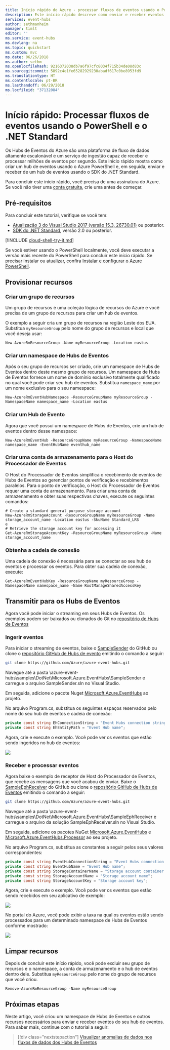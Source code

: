 ```yaml
---
title: Início rápido do Azure - processar fluxos de eventos usando o PowerShell | Microsoft Docs
description: Este início rápido descreve como enviar e receber eventos de Hubs de Eventos do Azure usando o PowerShell e um aplicativo .NET de exemplo.
services: event-hubs
author: sethmanheim
manager: timlt
editor: ''
ms.service: event-hubs
ms.devlang: na
ms.topic: quickstart
ms.custom: mvc
ms.date: 06/26/2018
ms.author: sethm
ms.openlocfilehash: 9216372038db7a6f97cfc8034f715b34de08d83c
ms.sourcegitcommit: 5892c4e1fe65282929230abadf617c0be8953fd9
ms.translationtype: HT
ms.contentlocale: pt-BR
ms.lasthandoff: 06/29/2018
ms.locfileid: "37132084"
---
```

# <a name="quickstart-process-event-streams-using-powershell-and-net-standard"></a>Início rápido: Processar fluxos de eventos usando o PowerShell e o .NET Standard

Os Hubs de Eventos do Azure são uma plataforma de fluxo de dados altamente escalonável e um serviço de ingestão capaz de receber e processar milhões de eventos por segundo. Este início rápido mostra como criar um hub de eventos usando o Azure PowerShell e, em seguida, enviar e receber de um hub de eventos usando o SDK do .NET Standard.

Para concluir este início rápido, você precisa de uma assinatura do Azure. Se você não tiver uma [conta gratuita][], crie uma antes de começar.

## <a name="prerequisites"></a>Pré-requisitos

Para concluir este tutorial, verifique se você tem:

- [Atualização 3 do Visual Studio 2017 (versão 15.3, 26730.01)](http://www.visualstudio.com/vs) ou posterior.
- [SDK do .NET Standard](https://www.microsoft.com/net/download/windows), versão 2.0 ou posterior.

[!INCLUDE [cloud-shell-try-it.md](../../includes/cloud-shell-try-it.md)]

Se você estiver usando o PowerShell localmente, você deve executar a versão mais recente do PowerShell para concluir este início rápido. Se precisar instalar ou atualizar, confira [Instalar e configurar o Azure PowerShell](https://docs.microsoft.com/en-us/powershell/azure/install-azurerm-ps?view=azurermps-5.7.0).

## <a name="provision-resources"></a>Provisionar recursos

### <a name="create-a-resource-group"></a>Criar um grupo de recursos

Um grupo de recursos é uma coleção lógica de recursos do Azure e você precisa de um grupo de recursos para criar um hub de eventos. 

O exemplo a seguir cria um grupo de recursos na região Leste dos EUA. Substitua `myResourceGroup` pelo nome do grupo de recursos e local que você deseja usar:

```azurepowershell-interactive
New-AzureRmResourceGroup –Name myResourceGroup –Location eastus
```

### <a name="create-an-event-hubs-namespace"></a>Criar um namespace de Hubs de Eventos

Após o seu grupo de recursos ser criado, crie um namespace de Hubs de Eventos dentro deste mesmo grupo de recursos. Um namespace de Hubs de Eventos fornece um nome de domínio exclusivo totalmente qualificado no qual você pode criar seu hub de eventos. Substitua `namespace_name` por um nome exclusivo para o seu namespace:

```azurepowershell-interactive
New-AzureRmEventHubNamespace -ResourceGroupName myResourceGroup -NamespaceName namespace_name -Location eastus
```

### <a name="create-an-event-hub"></a>Criar um Hub de Evento

Agora que você possui um namespace de Hubs de Eventos, crie um hub de eventos dentro desse namespace:

```azurepowershell-interactive
New-AzureRmEventHub -ResourceGroupName myResourceGroup -NamespaceName namespace_name -EventHubName eventhub_name
```

### <a name="create-a-storage-account-for-event-processor-host"></a>Criar uma conta de armazenamento para o Host do Processador de Eventos

O Host do Processador de Eventos simplifica o recebimento de eventos de Hubs de Eventos ao gerenciar pontos de verificação e recebimentos paralelos. Para o ponto de verificação, o Host do Processador de Eventos requer uma conta de armazenamento. Para criar uma conta de armazenamento e obter suas respectivas chaves, execute os seguintes comandos:

```azurepowershell-interactive
# Create a standard general purpose storage account 
New-AzureRmStorageAccount -ResourceGroupName myResourceGroup -Name storage_account_name -Location eastus -SkuName Standard_LRS 
e
# Retrieve the storage account key for accessing it
Get-AzureRmStorageAccountKey -ResourceGroupName myResourceGroup -Name storage_account_name
```

### <a name="get-the-connection-string"></a>Obtenha a cadeia de conexão

Uma cadeia de conexão é necessária para se conectar ao seu hub de eventos e processar os eventos. Para obter sua cadeia de conexão, execute:

```azurepowershell-interactive
Get-AzureRmEventHubKey -ResourceGroupName myResourceGroup -NamespaceName namespace_name -Name RootManageSharedAccessKey
```

## <a name="stream-into-event-hubs"></a>Transmitir para os Hubs de Eventos

Agora você pode iniciar o streaming em seus Hubs de Eventos. Os exemplos podem ser baixados ou clonados do Git no [repositório de Hubs de Eventos](https://github.com/Azure/azure-event-hubs)

### <a name="ingest-events"></a>Ingerir eventos

Para iniciar o streaming de eventos, baixe o [SampleSender](https://github.com/Azure/azure-event-hubs/tree/master/samples/DotNet/Microsoft.Azure.EventHubs/SampleSender) do GitHub ou clone o [repositório GitHub de Hubs de evento](https://github.com/Azure/azure-event-hubs) emitindo o comando a seguir:

```bash
git clone https://github.com/Azure/azure-event-hubs.git
```

Navegue até a pasta \azure-event-hubs\samples\DotNet\Microsoft.Azure.EventHubs\SampleSender e carregue o arquivo SampleSender.sln no Visual Studio.

Em seguida, adicione o pacote Nuget [Microsoft.Azure.EventHubs](https://www.nuget.org/packages/Microsoft.Azure.EventHubs/) ao projeto.

No arquivo Program.cs, substitua os seguintes espaços reservados pelo nome do seu hub de eventos e cadeia de conexão:

```C#
private const string EhConnectionString = "Event Hubs connection string";
private const string EhEntityPath = "Event Hub name";

```

Agora, crie e execute o exemplo. Você pode ver os eventos que estão sendo ingeridos no hub de eventos:

![][3]

### <a name="receive-and-process-events"></a>Receber e processar eventos

Agora baixe o exemplo de receptor de Host do Processador de Eventos, que recebe as mensagens que você acabou de enviar. Baixe o [SampleEphReceiver](https://github.com/Azure/azure-event-hubs/tree/master/samples/DotNet/Microsoft.Azure.EventHubs/SampleEphReceiver) do GitHub ou clone o [repositório GitHub de Hubs de Eventos](https://github.com/Azure/azure-event-hubs) emitindo o comando a seguir:

```bash
git clone https://github.com/Azure/azure-event-hubs.git
```

Navegue até a pasta \azure-event-hubs\samples\DotNet\Microsoft.Azure.EventHubs\SampleEphReceiver e carregue o arquivo da solução SampleEphReceiver.sln no Visual Studio.

Em seguida, adicione os pacotes NuGet [Microsoft.Azure.EventHubs](https://www.nuget.org/packages/Microsoft.Azure.EventHubs/) e [Microsoft.Azure.EventHubs.Processor](https://www.nuget.org/packages/Microsoft.Azure.EventHubs.Processor/) ao seu projeto.

No arquivo Program.cs, substitua as constantes a seguir pelos seus valores correspondentes:

```C#
private const string EventHubConnectionString = "Event Hubs connection string";
private const string EventHubName = "Event Hub name";
private const string StorageContainerName = "Storage account container name";
private const string StorageAccountName = "Storage account name";
private const string StorageAccountKey = "Storage account key";
```

Agora, crie e execute o exemplo. Você pode ver os eventos que estão sendo recebidos em seu aplicativo de exemplo:

![][4]

No portal do Azure, você pode exibir a taxa na qual os eventos estão sendo processados para um determinado namespace de Hubs de Eventos conforme mostrado:

![][5]

## <a name="clean-up-resources"></a>Limpar recursos

Depois de concluir este início rápido, você pode excluir seu grupo de recursos e o namespace, a conta de armazenamento e o hub de eventos dentro dele. Substitua `myResourceGroup` pelo nome do grupo de recursos que você criou. 

```azurepowershell-interactive
Remove-AzureRmResourceGroup -Name myResourceGroup
```

## <a name="next-steps"></a>Próximas etapas

Neste artigo, você criou um namespace de Hubs de Eventos e outros recursos necessários para enviar e receber eventos do seu hub de eventos. Para saber mais, continue com o tutorial a seguir:

> [!div class="nextstepaction"]
> [Visualizar anomalias de dados nos fluxos de dados dos Hubs de Eventos](event-hubs-tutorial-visualize-anomalies.md)

[conta gratuita]: https://azure.microsoft.com/free/?ref=microsoft.com&utm_source=microsoft.com&utm_medium=docs&utm_campaign=visualstudio
[Install and Configure Azure PowerShell]: https://docs.microsoft.com/powershell/azure/install-azurerm-ps
[New-AzureRmResourceGroup]: https://docs.microsoft.com/powershell/module/azurerm.resources/new-azurermresourcegroup
[fully qualified domain name]: https://wikipedia.org/wiki/Fully_qualified_domain_name
[3]: ./media/event-hubs-quickstart-powershell/sender1.png
[4]: ./media/event-hubs-quickstart-powershell/receiver1.png
[5]: ./media/event-hubs-quickstart-powershell/metrics.png
